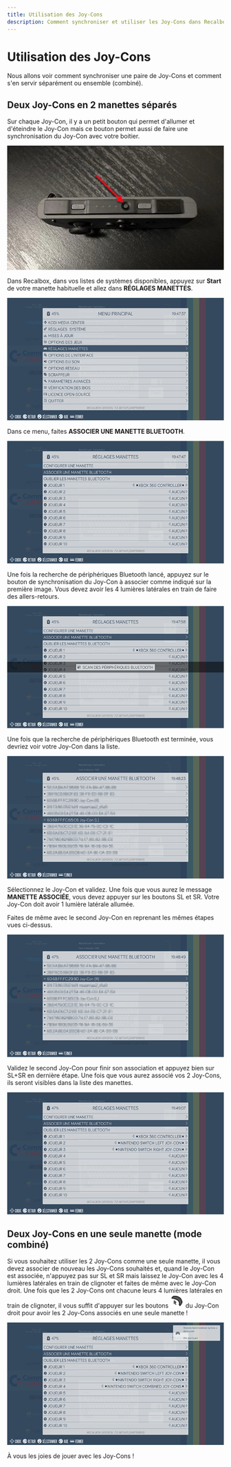 ```yaml
---
title: Utilisation des Joy-Cons
description: Comment synchroniser et utiliser les Joy-Cons dans Recalbox
---
```


# Utilisation des Joy-Cons

Nous allons voir comment synchroniser une paire de Joy-Cons et comment s'en servir séparément ou ensemble \(combiné\).

## Deux Joy-Cons en 2 manettes séparés

Sur chaque Joy-Con, il y a un petit bouton qui permet d'allumer et d'éteindre le Joy-Con mais ce bouton permet aussi de faire une synchronisation du Joy-Con avec votre boitier.

![Bouton de synchronisation sur chaque Joy-Con.](/migration-images/tutoriels/controleurs/manettes/manettes-nintendo-switch-sans-fil/nintendo-switch-sync-button.jpg)

Dans Recalbox, dans vos listes de systèmes disponibles, appuyez sur **Start** de votre manette habituelle et allez dans **RÉGLAGES MANETTES**.

![](/migration-images/tutoriels/controleurs/manettes/manettes-nintendo-switch-sans-fil/screenshot-2021-02-13t18-47-36-635z.png)

Dans ce menu, faites **ASSOCIER UNE MANETTE BLUETOOTH**.

![](/migration-images/tutoriels/controleurs/manettes/manettes-nintendo-switch-sans-fil/screenshot-2021-02-13t18-47-46-533z.png)

Une fois la recherche de périphériques Bluetooth lancé, appuyez sur le bouton de synchronisation du Joy-Con à associer comme indiqué sur la première image. Vous devez avoir les 4 lumières latérales en train de faire des allers-retours.

![](/migration-images/tutoriels/controleurs/manettes/manettes-nintendo-switch-sans-fil/screenshot-2021-02-13t18-48-03-772z.png)

Une fois que la recherche de périphériques Bluetooth est terminée, vous devriez voir votre Joy-Con dans la liste.

![](/migration-images/tutoriels/controleurs/manettes/manettes-nintendo-switch-sans-fil/screenshot-2021-02-13t18-48-23-021z.png)

Sélectionnez le Joy-Con et validez. Une fois que vous aurez le message **MANETTE ASSOCIÉE**, vous devez appuyer sur les boutons SL et SR. Votre Joy-Con doit avoir 1 lumière latérale allumée.

Faites de même avec le second Joy-Con en reprenant les mêmes étapes vues ci-dessus.

![](/migration-images/tutoriels/controleurs/manettes/manettes-nintendo-switch-sans-fil/screenshot-2021-02-13t18-48-49-443z.png)

Validez le second Joy-Con pour finir son association et appuyez bien sur SL+SR en dernière étape. Une fois que vous aurez associé vos 2 Joy-Cons, ils seront visibles dans la liste des manettes.

![](/migration-images/tutoriels/controleurs/manettes/manettes-nintendo-switch-sans-fil/screenshot-2021-02-13t18-49-06-652z.png)

## Deux Joy-Cons en une seule manette \(mode combiné\)

Si vous souhaitez utiliser les 2 Joy-Cons comme une seule manette, il vous devez associer de nouveau les Joy-Cons souhaités et, quand le Joy-Con est associée, n'appuyez pas sur SL et SR mais laissez le Joy-Con avec les 4 lumières latérales en train de clignoter et faites de même avec le Joy-Con droit. Une fois que les 2 Joy-Cons ont chacune leurs 4 lumières latérales en train de clignoter, il vous suffit d'appuyer sur les boutons ![](/migration-images/tutoriels/controleurs/manettes/manettes-nintendo-switch-sans-fil/switch_rb.png)  du Joy-Con droit pour avoir les 2 Joy-Cons associés en une seule manette !

![](/migration-images/tutoriels/controleurs/manettes/manettes-nintendo-switch-sans-fil/screenshot-2021-02-13t18-49-14-631z.png)

À vous les joies de jouer avec les Joy-Cons !

